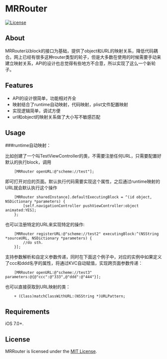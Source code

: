 # MRRouter

[![License](http://img.shields.io/badge/license-MIT-green.svg?style=flat)](https://github.com/jiaopen/MRRouter/blob/master/LICENSE.md)

## About
MRRouter以block的接口为基础，提供了object和URL的映射关系，降低代码耦合。网上已经有很多这种router类型的轮子，但是大多数在使用的时候需要手动来建立映射关系，API的设计也总觉得有些地方不合意，所以实现了这么一个新轮子。

## Features
* API的设计很简单，功能相对齐全
* 映射结合了runtime自动映射，代码映射，plist文件配置映射
* 实现逻辑简单，调试方便
* url和object的映射关系做了大小写不敏感匹配

## Usage
###runtime自动映射：

比如创建了一个叫TestViewController的类，不需要注册任何URL，只需要配置好默认的执行block，调用
```objc
    [MRRouter openURL:@"scheme://test"];
```
即可打开对应的页面。默认执行代码需要实现这个属性，之后通过runtime映射的URL就会默认执行这个操作
```objc
    [MRRouter sharedInstance].defaultExecutingBlock = ^(id object, NSDictionary *parameters) {
        [self.navigationController pushViewController:object animated:YES];
    };
```

也可以注册特定的URL来实现特定的操作:
```objc
    [MRRouter registerURL:@"scheme://test2" executingBlock:^(NSString *sourceURL, NSDictionary *parameters) {
        //do sth.
    }];
```

支持参数解析和自定义参数传递，同时在下面这个例子中，对应的实例中如果定义了ccc和ddd名字的属性，将通过KVC自动赋值，实现跨页面参数传递：
```objc
    [MRRouter openURL:@"scheme://test3" parameters:@{@"ccc":@"333",@"ddd":@"444"}];
```

也可以直接获取到URL映射的类：
```objc
    + (Class)matchClassWithURL:(NSString *)URLPattern;
```



## Requirements
iOS 7.0+.

## License
MRRouter is licensed under the [MIT License](http://opensource.org/licenses/mit-license.php).
